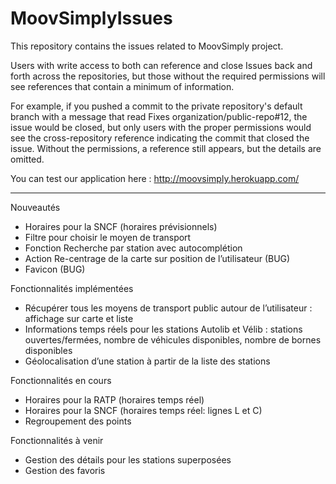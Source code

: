 MoovSimplyIssues
================

This repository contains the issues related to MoovSimply project.

Users with write access to both can reference and close Issues back and forth across the repositories, but those without the required permissions will see references that contain a minimum of information.

For example, if you pushed a commit to the private repository's default branch with a message that read Fixes organization/public-repo#12, the issue would be closed, but only users with the proper permissions would see the cross-repository reference indicating the commit that closed the issue. Without the permissions, a reference still appears, but the details are omitted. 




You can test our application here : http://moovsimply.herokuapp.com/

-------------------------------------------------------------------------------

Nouveautés
- Horaires pour la SNCF (horaires prévisionnels)
- Filtre pour choisir le moyen de transport
- Fonction Recherche par station avec autocomplétion
- Action Re-centrage de la carte sur position de l’utilisateur (BUG)
- Favicon (BUG)

Fonctionnalités implémentées
- Récupérer tous les moyens de transport public autour de l’utilisateur : affichage sur carte et liste
- Informations temps réels pour les stations Autolib et Vélib : stations ouvertes/fermées, nombre de véhicules disponibles, nombre de bornes disponibles
- Géolocalisation d’une station à partir de la liste des stations

Fonctionnalités en cours
- Horaires pour la RATP (horaires temps réel)
- Horaires pour la SNCF (horaires temps réel: lignes L et C)
- Regroupement des points

Fonctionnalités à venir
- Gestion des détails pour les stations superposées
- Gestion des favoris
